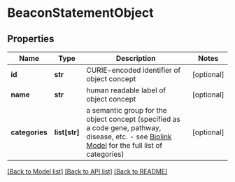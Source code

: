 # BeaconStatementObject

## Properties
Name | Type | Description | Notes
------------ | ------------- | ------------- | -------------
**id** | **str** | CURIE-encoded identifier of object concept  | [optional] 
**name** | **str** | human readable label of object concept | [optional] 
**categories** | **list[str]** | a semantic group for the object concept (specified as a code gene, pathway, disease, etc. - see [Biolink Model](https://biolink.github.io/biolink-model) for the full list of categories)  | [optional] 

[[Back to Model list]](../README.md#documentation-for-models) [[Back to API list]](../README.md#documentation-for-api-endpoints) [[Back to README]](../README.md)


